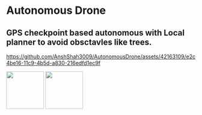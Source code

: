 # Autonomous Drone

## GPS checkpoint based autonomous with Local planner to avoid obsctavles like trees.

https://github.com/AnshShah3009/AutonomousDrone/assets/42163109/e2c4be16-11c9-4b5d-a830-216edfd1ec9f
<p float="left">
  <img src="https://github.com/AnshShah3009/AutonomousDrone/assets/42163109/4a335acf-e4f2-4e88-9188-cb2a3db3af38" width="100" /> 
  <img src="https://github.com/AnshShah3009/AutonomousDrone/assets/42163109/f10d6aa6-982e-490e-9d7f-dc1da6c8fcdc" width="100" />
</p>
